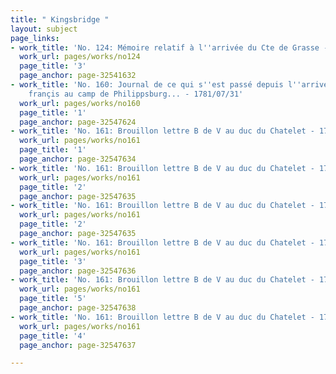 ```yaml
---
title: " Kingsbridge "
layout: subject
page_links:
- work_title: 'No. 124: Mémoire relatif à l''arrivée du Cte de Grasse - 1781/08/01'
  work_url: pages/works/no124
  page_title: '3'
  page_anchor: page-32541632
- work_title: 'No. 160: Journal de ce qui s''est passé depuis l''arrivée du corps
    françis au camp de Philippsburg... - 1781/07/31'
  work_url: pages/works/no160
  page_title: '1'
  page_anchor: page-32547624
- work_title: 'No. 161: Brouillon lettre B de V au duc du Chatelet - 1781/07/30'
  work_url: pages/works/no161
  page_title: '1'
  page_anchor: page-32547634
- work_title: 'No. 161: Brouillon lettre B de V au duc du Chatelet - 1781/07/30'
  work_url: pages/works/no161
  page_title: '2'
  page_anchor: page-32547635
- work_title: 'No. 161: Brouillon lettre B de V au duc du Chatelet - 1781/07/30'
  work_url: pages/works/no161
  page_title: '2'
  page_anchor: page-32547635
- work_title: 'No. 161: Brouillon lettre B de V au duc du Chatelet - 1781/07/30'
  work_url: pages/works/no161
  page_title: '3'
  page_anchor: page-32547636
- work_title: 'No. 161: Brouillon lettre B de V au duc du Chatelet - 1781/07/30'
  work_url: pages/works/no161
  page_title: '5'
  page_anchor: page-32547638
- work_title: 'No. 161: Brouillon lettre B de V au duc du Chatelet - 1781/07/30'
  work_url: pages/works/no161
  page_title: '4'
  page_anchor: page-32547637

---
```

